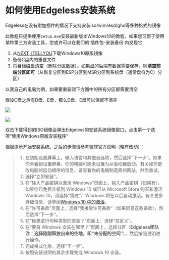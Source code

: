 # 如何使用Edgeless安装系统
Edgeless在没有附加插件的情况下支持安装iso/wim/esd/gho等多种格式的镜像

此教程只提供使用`setup.exe`安装最新版本Windows10的教程，如果您习惯于使用某种第三方安装工具，您或许可以在我们的 插件包-安装备份 内发现它


1. 从[NEXT, ITELLYOU](https://next.itellyou.cn/Original/Index)下载Windows10原版镜像
2. 备份C盘内的重要文件
3. 将目标磁盘清空（删除分区数据）。如果盘的后端有数据需要保存，则**清空前端分区即可**（从恢复分区到ESP分区到MSR分区到系统盘（通常盘符为C）分区）

以我自己的电脑为例，如果要重装则下方图中的所有分区都需要清空

假设C盘之后有D盘、E盘，那么D盘、E盘可以保留不清空

![](https://pineapple.edgeless.top/picbed/wiki/images/picture1_1564069746769.png)

![](https://pineapple.edgeless.top/picbed/wiki/images/picture2_1564071756150.png)

双击下载得到的ISO镜像会弹出Edgeless的安装系统镜像窗口，点击第一个选项“使用Windows原版安装程序”

根据提示开始安装系统。之后的步骤请参考微软官方说明（略有改动）：

>1.  在初始设置屏幕上，输入语言和其他首选项，然后选择“下一步”。如果你未看到设置屏幕，你的电脑可能未设置为从驱动器启动。有关如何更改电脑的启动顺序的信息，请查看你的电脑制造商的网站，然后重试。
>2.  选择“立即安装”。
>3.  在“输入产品密钥以激活 Windows”页面上，输入产品密钥（如果有）。如果你已免费升级到 Windows 10 或已从 Microsoft Store 购买和激活 Windows 10，请选择“跳过”，Windows 将在以后自动激活。有关更多详细信息，请参阅[Windows 10 中的激活](https://support.microsoft.com/zh-cn/help/12440)。
>4.  在“许可条款”页面上，选择“我接受许可条款”（如果同意这些条款），然后选择“下一步”。
>5.  在“你想进行何种类型的安装？”页面上，选择“自定义”。
>6.  在“要将 Windows 安装在哪里？”页面上，选择分区（**Edgeless团队注：选择刚刚释放出来的空地，即“未分配的空间”**），然后按照说明进行操作。
>7.  完成格式化后，选择“下一步”。
>8.  按照安装说明的其余步骤完成 Windows 10 安装。
